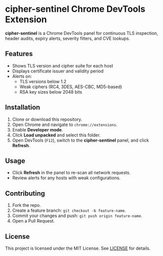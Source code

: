 # cipher-sentinel Chrome DevTools Extension

**cipher-sentinel** is a Chrome DevTools panel for continuous TLS inspection, header audits, expiry alerts, severity filters, and CVE lookups.

## Features

- Shows TLS version and cipher suite for each host
- Displays certificate issuer and validity period
- Alerts on:
  - TLS versions below 1.2
  - Weak ciphers (RC4, 3DES, AES-CBC, MD5-based)
  - RSA key sizes below 2048 bits

## Installation

1. Clone or download this repository.
2. Open Chrome and navigate to `chrome://extensions`.
3. Enable **Developer mode**.
4. Click **Load unpacked** and select this folder.
5. Open DevTools (`F12`), switch to the **cipher-sentinel** panel, and click **Refresh**.

## Usage

- Click **Refresh** in the panel to re-scan all network requests.
- Review alerts for any hosts with weak configurations.

## Contributing

1. Fork the repo.
2. Create a feature branch: `git checkout -b feature-name`.
3. Commit your changes and push: `git push origin feature-name`.
4. Open a Pull Request.

## License

This project is licensed under the MIT License. See [LICENSE](LICENSE) for details.
